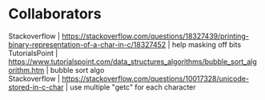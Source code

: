# Collaborators
Stackoverflow | https://stackoverflow.com/questions/18327439/printing-binary-representation-of-a-char-in-c/18327452 | help masking off bits<br/>
TutorialsPoint | https://www.tutorialspoint.com/data_structures_algorithms/bubble_sort_algorithm.htm | bubble sort algo<br/>
Stackoverflow | https://stackoverflow.com/questions/10017328/unicode-stored-in-c-char | use multiple "getc" for each character<br>